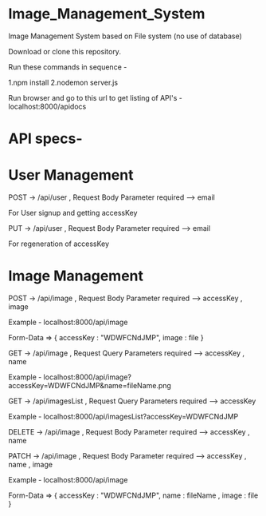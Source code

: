 # Image_Management_System

Image Management System based on File system (no use of database)

Download or clone this repository.

Run these commands in sequence - 

1.npm install
2.nodemon server.js

Run browser and go to this url to get listing of API's - localhost:8000/apidocs

# API specs-

# User Management

POST -> /api/user , Request Body Parameter required --> email

For User signup and getting accessKey

PUT  -> /api/user , Request Body Parameter required --> email

For regeneration of accessKey

# Image Management

POST -> /api/image , Request Body Parameter required --> accessKey , image

Example - localhost:8000/api/image

Form-Data => { accessKey : "WDWFCNdJMP", image : file }


GET  -> /api/image , Request Query Parameters required --> accessKey , name

Example - localhost:8000/api/image?accessKey=WDWFCNdJMP&name=fileName.png


GET  -> /api/imagesList , Request Query Parameters required --> accessKey

Example - localhost:8000/api/imagesList?accessKey=WDWFCNdJMP


DELETE -> /api/image , Request Body Parameter required --> accessKey , name


PATCH -> /api/image , Request Body Parameter required --> accessKey , name , image

Example - localhost:8000/api/image

Form-Data => { accessKey : "WDWFCNdJMP", name : fileName , image : file }